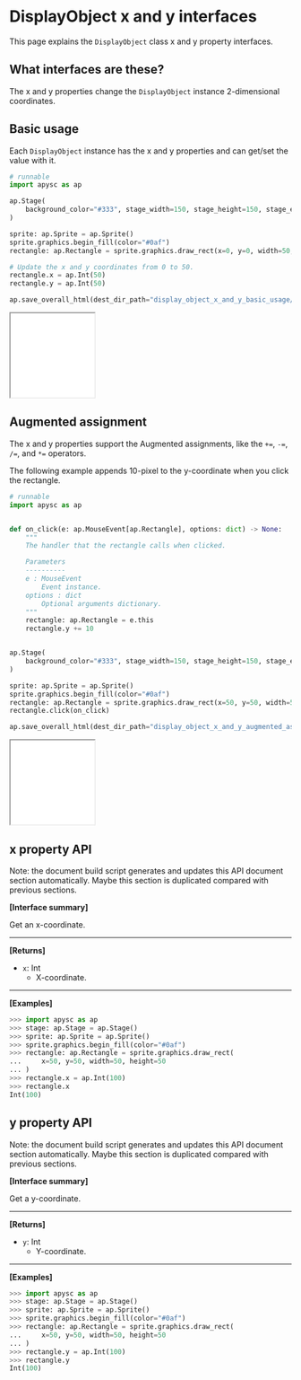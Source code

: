 # DisplayObject x and y interfaces

This page explains the `DisplayObject` class x and y property interfaces.

## What interfaces are these?

The x and y properties change the `DisplayObject` instance 2-dimensional coordinates.

## Basic usage

Each `DisplayObject` instance has the x and y properties and can get/set the value with it.

```py
# runnable
import apysc as ap

ap.Stage(
    background_color="#333", stage_width=150, stage_height=150, stage_elem_id="stage"
)

sprite: ap.Sprite = ap.Sprite()
sprite.graphics.begin_fill(color="#0af")
rectangle: ap.Rectangle = sprite.graphics.draw_rect(x=0, y=0, width=50, height=50)

# Update the x and y coordinates from 0 to 50.
rectangle.x = ap.Int(50)
rectangle.y = ap.Int(50)

ap.save_overall_html(dest_dir_path="display_object_x_and_y_basic_usage/")
```

<iframe src="static/display_object_x_and_y_basic_usage/index.html" width="150" height="150"></iframe>

## Augmented assignment

The x and y properties support the Augmented assignments, like the `+=`\, `-=`\, `/=`\, and `*=` operators.

The following example appends 10-pixel to the y-coordinate when you click the rectangle.

```py
# runnable
import apysc as ap


def on_click(e: ap.MouseEvent[ap.Rectangle], options: dict) -> None:
    """
    The handler that the rectangle calls when clicked.

    Parameters
    ----------
    e : MouseEvent
        Event instance.
    options : dict
        Optional arguments dictionary.
    """
    rectangle: ap.Rectangle = e.this
    rectangle.y += 10


ap.Stage(
    background_color="#333", stage_width=150, stage_height=150, stage_elem_id="stage"
)

sprite: ap.Sprite = ap.Sprite()
sprite.graphics.begin_fill(color="#0af")
rectangle: ap.Rectangle = sprite.graphics.draw_rect(x=50, y=50, width=50, height=50)
rectangle.click(on_click)

ap.save_overall_html(dest_dir_path="display_object_x_and_y_augmented_assignment/")
```

<iframe src="static/display_object_x_and_y_augmented_assignment/index.html" width="150" height="150"></iframe>


## x property API

<!-- Docstring: apysc._display.x_interface.XInterface.x -->

<span class="inconspicuous-txt">Note: the document build script generates and updates this API document section automatically. Maybe this section is duplicated compared with previous sections.</span>

**[Interface summary]**

Get an x-coordinate.<hr>

**[Returns]**

- `x`: Int
  - X-coordinate.

<hr>

**[Examples]**

```py
>>> import apysc as ap
>>> stage: ap.Stage = ap.Stage()
>>> sprite: ap.Sprite = ap.Sprite()
>>> sprite.graphics.begin_fill(color="#0af")
>>> rectangle: ap.Rectangle = sprite.graphics.draw_rect(
...     x=50, y=50, width=50, height=50
... )
>>> rectangle.x = ap.Int(100)
>>> rectangle.x
Int(100)
```

## y property API

<!-- Docstring: apysc._display.y_interface.YInterface.y -->

<span class="inconspicuous-txt">Note: the document build script generates and updates this API document section automatically. Maybe this section is duplicated compared with previous sections.</span>

**[Interface summary]**

Get a y-coordinate.<hr>

**[Returns]**

- `y`: Int
  - Y-coordinate.

<hr>

**[Examples]**

```py
>>> import apysc as ap
>>> stage: ap.Stage = ap.Stage()
>>> sprite: ap.Sprite = ap.Sprite()
>>> sprite.graphics.begin_fill(color="#0af")
>>> rectangle: ap.Rectangle = sprite.graphics.draw_rect(
...     x=50, y=50, width=50, height=50
... )
>>> rectangle.y = ap.Int(100)
>>> rectangle.y
Int(100)
```